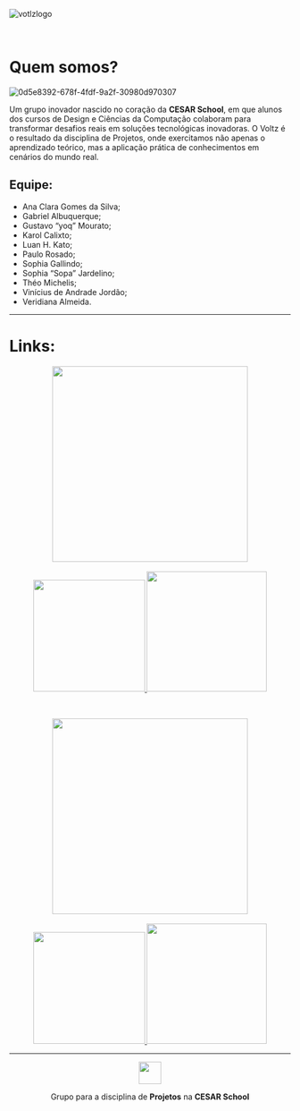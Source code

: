 ![votlzlogo](https://github.com/Voltz-Corp/.github/assets/117609505/2fa8bc39-a36b-4a62-ac08-fd6464d590e8)

<br>

# Quem somos?
![0d5e8392-678f-4fdf-9a2f-30980d970307](https://github.com/Voltz-Corp/.github/assets/117609505/2a0900d8-27de-4dc8-849f-1e21f58ae4ab)

Um grupo inovador nascido no coração da <b>CESAR School</b>, em que alunos dos cursos de Design e Ciências da Computação colaboram para transformar desafios reais em soluções tecnológicas inovadoras. O Voltz é o resultado da disciplina de Projetos, onde exercitamos não apenas o aprendizado teórico, mas a aplicação prática de conhecimentos em cenários do mundo real.

## Equipe:
- Ana Clara Gomes da Silva;
- Gabriel Albuquerque;
- Gustavo “yoq” Mourato;
- Karol Calixto;
- Luan H. Kato;
- Paulo Rosado;
- Sophia Gallindo;
- Sophia “Sopa” Jardelino;
- Théo Michelis;
- Vinícius de Andrade Jordão;
- Veridiana Almeida.



---

# Links:
<p align=center>
  <a href="https://github.com/Voltz-Corp/Eceeltec-G4">
    <img src="https://github-readme-stats.vercel.app/api/pin/?username=Voltz-Corp&repo=Eceeltec-G4&show_owner=true&theme=dark" width=350px/>
  </a>
  <br>
  <br>
  <a href="https://sites.google.com/cesar.school/grupovoltz/">
    <img src="https://img.shields.io/badge/google site-F46036?style=for-the-badge&logo=google&logoColor=white" width=200px/>
  </a>
  <a href="https://drive.google.com/drive/u/2/folders/1L5vAjbpaagole_7fz2r2X-6C_B1DV229">
    <img src="https://img.shields.io/badge/google drive-F46036?style=for-the-badge&logo=google-drive&logoColor=white" width=215px/>
  </a>
</p>

<br>

<p align=center>
  <a href="https://github.com/Voltz-Corp/LibreSubtitles">
    <img src="https://github-readme-stats.vercel.app/api/pin/?username=Voltz-Corp&repo=LibreSubtitles&show_owner=true&theme=dark" width=350px/>
  </a>
  <br>
  <br>
  <a href="https://sites.google.com/cesar.school/libreflixsubs-voltz/">
    <img src="https://img.shields.io/badge/google site-37abc8?style=for-the-badge&logo=google&logoColor=white" width=200px/>
  </a>
  <a href="https://drive.google.com/drive/folders/1chvS3A1fGJng8PJo-A9bO2Ul_Hk2tftM">
    <img src="https://img.shields.io/badge/google drive-37abc8?style=for-the-badge&logo=google-drive&logoColor=white" width=215px/>
  </a>
</p>

---

<p align="center"><img src="https://github.com/Taverna-Hub/ForgeSheets/assets/117609505/9287638f-8716-4e62-9989-a40882fbfed6" width="40px"></p>
<p align="center">Grupo para a disciplina de <strong>Projetos</strong> na <strong>CESAR School‎‎</strong></p>

